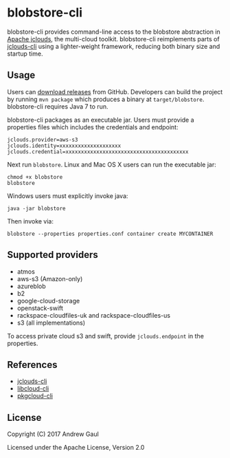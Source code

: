 # blobstore-cli

blobstore-cli provides command-line access to the blobstore abstraction in
[Apache jclouds](https://jclouds.apache.org/), the multi-cloud toolkit.
blobstore-cli reimplements parts of
[jclouds-cli](https://github.com/apache/karaf-jclouds-cli)
using a lighter-weight framework, reducing both binary size and startup time.

## Usage

Users can [download releases](https://github.com/gaul/blobstore-cli/releases)
from GitHub.  Developers can build the project by running `mvn package` which
produces a binary at `target/blobstore`.  blobstore-cli requires Java 7 to
run.

blobstore-cli packages as an executable jar.  Users must provide a properties
files which includes the credentials and endpoint:

```
jclouds.provider=aws-s3
jclouds.identity=xxxxxxxxxxxxxxxxxxxx
jclouds.credential=xxxxxxxxxxxxxxxxxxxxxxxxxxxxxxxxxxxxxxxx
```

Next run `blobstore`.  Linux and Mac OS X users can run the executable jar:

```
chmod +x blobstore
blobstore
```

Windows users must explicitly invoke java:

```
java -jar blobstore
```

Then invoke via:

```
blobstore --properties properties.conf container create MYCONTAINER
```

## Supported providers

* atmos
* aws-s3 (Amazon-only)
* azureblob
* b2
* google-cloud-storage
* openstack-swift
* rackspace-cloudfiles-uk and rackspace-cloudfiles-us
* s3 (all implementations)

To access private cloud s3 and swift, provide `jclouds.endpoint` in the
properties.

## References

* [jclouds-cli](https://github.com/apache/karaf-jclouds-cli)
* [libcloud-cli](https://github.com/coyo8/libcloud-cli)
* [pkgcloud-cli](https://github.com/pkgcloud/pkgcloud-cli)

## License

Copyright (C) 2017 Andrew Gaul

Licensed under the Apache License, Version 2.0
